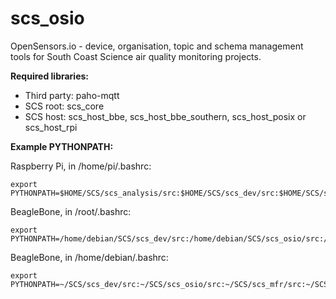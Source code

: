# scs_osio
OpenSensors.io - device, organisation, topic and schema management tools for South Coast Science  air quality
monitoring projects.

**Required libraries:** 

* Third party: paho-mqtt
* SCS root: scs_core
* SCS host: scs_host_bbe, scs_host_bbe_southern, scs_host_posix or scs_host_rpi



**Example PYTHONPATH:**

Raspberry Pi, in /home/pi/.bashrc:

    export PYTHONPATH=$HOME/SCS/scs_analysis/src:$HOME/SCS/scs_dev/src:$HOME/SCS/scs_osio/src:$HOME/SCS/scs_mfr/src:$HOME/SCS/scs_dfe_eng/src:$HOME/SCS/scs_host_rpi/src:$HOME/SCS/scs_core/src:$PYTHONPATH


BeagleBone, in /root/.bashrc:

    export PYTHONPATH=/home/debian/SCS/scs_dev/src:/home/debian/SCS/scs_osio/src:/home/debian/SCS/scs_mfr/src:/home/debian/SCS/scs_psu/src:/home/debian/SCS/scs_comms_ge910/src:/home/debian/SCS/scs_dfe_eng/src:/home/debian/SCS/scs_host_bbe/src:/home/debian/SCS/scs_core/src:$PYTHONPATH


BeagleBone, in /home/debian/.bashrc:

    export PYTHONPATH=~/SCS/scs_dev/src:~/SCS/scs_osio/src:~/SCS/scs_mfr/src:~/SCS/scs_psu/src:~/SCS/scs_comms_ge910/src:~/SCS/scs_dfe_eng/src:~/SCS/scs_host_bbe/src:~/SCS/scs_core/src:$PYTHONPATH
